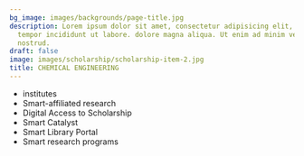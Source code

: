 ```yaml
---
bg_image: images/backgrounds/page-title.jpg
description: Lorem ipsum dolor sit amet, consectetur adipisicing elit, sed do eiusmod
  tempor incididunt ut labore. dolore magna aliqua. Ut enim ad minim veniam, quis
  nostrud.
draft: false
image: images/scholarship/scholarship-item-2.jpg
title: CHEMICAL ENGINEERING
---
```


* institutes
* Smart-affiliated research
* Digital Access to Scholarship
* Smart Catalyst
* Smart Library Portal
* Smart research programs